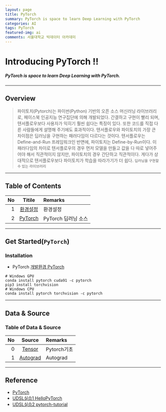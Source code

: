 ```yaml
---
layout: page
title: PyTorch
summary: PyTorch is space to learn Deep Learning with PyTorch
categories: AI
tags: PyTorch
featured-img: ai
comments: 서울대학교 빅데이터 아카데미
---
```


# Introducing PyTorch !!

#####  PyTorch is space to learn Deep Learning with PyTorch.

---

## Overview

> 파이토치(Pytorch)는 파이썬(Python) 기반의 오픈 소스 머신러닝 라이브러리로, 페이스북 인공지능 연구집단에 의해 개발되었다. 간결하고 구현이 빨리 되며, 텐서플로우보다 사용자가 익히기 훨씬 쉽다는 특징이 있다. 또한 코드를 직접 다른 사람들에게 설명해 주기에도 효과적이다. 텐서플로우와 파이토치의 가장 큰 차이점은 딥러닝을 구현하는 패러다임이 다르다는 것이다. 텐서플로우는 Define-and-Run 프레임워크인 반면에, 파이토치는 Define-by-Run이다. 이 패러다임의 차이로 텐서플로우의 경우 먼저 모델을 만들고 값을 다 따로 넣어주어야 해서 직관적이지 않지만, 파이토치의 경우 간단하고 직관적이다. 게다가 상대적으로 텐서플로우보다 파이토치가 학습을 따라가기가 더 쉽다.
> <small> 딥러닝을 구현할 수 있는 라이브러리 </small>

---

## Table of Contents

|No|Titile|Remarks|
|--:|:-:|:--|
|1|[환경설정](#installation)|환경설정|
|2|[PyTorch](#pyTorch)|PyTorch 딥러닝 소스|

---

## Get Started(`PyTorch`)

### Installation

* PyTorch [개발환경 PyTorch](https://tensorflow.blog/2018/04/25/pytorch-0-4-0-release/)

```shell
# Windows GPU
conda install pytorch cuda91 -c pytorch
pip3 install torchvision
# Windows CPU
conda install pytorch torchvision -c pytorch
```

---

## Data & Source

### Table of Data & Source

|No|Source|Remarks|
|--:|:-:|:--|
|0|[Tensor](https://github.com/shpimit/shpimit.github.io/tree/master/_pages/AI/PyTorch/src/01_Tensor.ipynb)|Pytorch기초|
|1|[Autograd](https://github.com/shpimit/shpimit.github.io/tree/master/_pages/AI/PyTorch/src/01_Autograd.ipynb)|Autograd|

---

## Reference

* [PyTorch](https://pytorch.org/)
* [UDSL실습1 HelloPyTorch](https://github.com/InsuJeon/HelloPyTorch)
* [UDSL실습2 pytorch-tutorial](https://github.com/yunjey/pytorch-tutorial)
